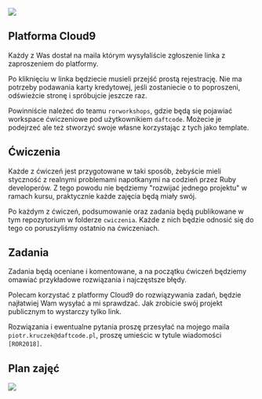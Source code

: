 ![](https://github.com/daftcode/ror_levelup_2018/blob/master/RoR_levelUP_1200x628.png)

## Platforma Cloud9

Każdy z Was dostał na maila którym wysyłaliście zgłoszenie linka z zaproszeniem do platformy.

Po kliknięciu w linka będziecie musieli przejść prostą rejestrację. Nie ma potrzeby podawania karty kredytowej, jeśli zostaniecie o to poproszeni, odświeżcie stronę i spróbujcie jeszcze raz.

Powinniście należeć do teamu `rorworkshops`, gdzie będą się pojawiać workspace ćwiczeniowe pod użytkownikiem `daftcode`. Możecie je podejrzeć ale też stworzyć swoje własne korzystając z tych jako template.

## Ćwiczenia

Każde z ćwiczeń jest przygotowane w taki sposób, żebyście mieli styczność z realnymi problemami napotkanymi na codzień przez Ruby developerów. Z tego powodu nie będziemy "rozwijać jednego projektu" w ramach kursu, praktycznie każde zajęcia będą miały swój.

Po każdym z ćwiczeń, podsumowanie oraz zadania będą publikowane w tym repozytorium w folderze `cwiczenia`. Każde z nich będzie odnosić się do tego co poruszyliśmy ostatnio na ćwiczeniach.

## Zadania

Zadania będą oceniane i komentowane, a na początku ćwiczeń będziemy omawiać przykładowe rozwiązania i najczęstsze błędy.

Polecam korzystać z platformy Cloud9 do rozwiązywania zadań, będzie najłatwiej Wam wysyłać a mi sprawdzać. Jak zrobicie swój projekt publicznym to wystarczy tylko link.

Rozwiązania i ewentualne pytania proszę przesyłać na mojego maila `piotr.kruczek@daftcode.pl`, proszę umieścic w tytule wiadomości `[ROR2018]`.

## Plan zajęć

![](https://github.com/daftcode/ror_levelup_2018/blob/master/RoR_640x760.png)

